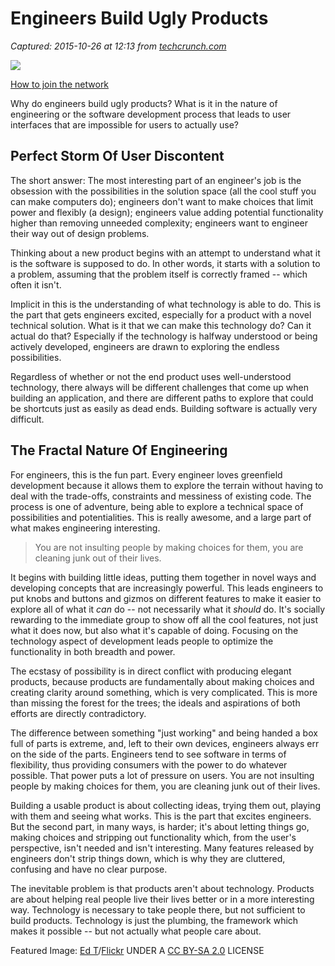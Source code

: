 # Engineers Build Ugly Products

_Captured: 2015-10-26 at 12:13 from [techcrunch.com](http://techcrunch.com/2015/10/25/engineers-build-ugly-products/?ncid=rss)_

![](https://tctechcrunch2011.files.wordpress.com/2015/10/7359053870_bd9971e676_o.jpg?w=738)

[How to join the network](http://techcrunch.com/tc-network-submission-guidelines/)

Why do engineers build ugly products? What is it in the nature of engineering or the software development process that leads to user interfaces that are impossible for users to actually use?

## Perfect Storm Of User Discontent

The short answer: The most interesting part of an engineer's job is the obsession with the possibilities in the solution space (all the cool stuff you can make computers do); engineers don't want to make choices that limit power and flexibly (a design); engineers value adding potential functionality higher than removing unneeded complexity; engineers want to engineer their way out of design problems.

Thinking about a new product begins with an attempt to understand what it is the software is supposed to do. In other words, it starts with a solution to a problem, assuming that the problem itself is correctly framed -- which often it isn't.

Implicit in this is the understanding of what technology is able to do. This is the part that gets engineers excited, especially for a product with a novel technical solution. What is it that we can make this technology do? Can it actual do that? Especially if the technology is halfway understood or being actively developed, engineers are drawn to exploring the endless possibilities.

Regardless of whether or not the end product uses well-understood technology, there always will be different challenges that come up when building an application, and there are different paths to explore that could be shortcuts just as easily as dead ends. Building software is actually very difficult.

## The Fractal Nature Of Engineering

For engineers, this is the fun part. Every engineer loves greenfield development because it allows them to explore the terrain without having to deal with the trade-offs, constraints and messiness of existing code. The process is one of adventure, being able to explore a technical space of possibilities and potentialities. This is really awesome, and a large part of what makes engineering interesting.

> You are not insulting people by making choices for them, you are cleaning junk out of their lives.

It begins with building little ideas, putting them together in novel ways and developing concepts that are increasingly powerful. This leads engineers to put knobs and buttons and gizmos on different features to make it easier to explore all of what it _can_ do -- not necessarily what it _should_ do. It's socially rewarding to the immediate group to show off all the cool features, not just what it does now, but also what it's capable of doing. Focusing on the technology aspect of development leads people to optimize the functionality in both breadth and power.

The ecstasy of possibility is in direct conflict with producing elegant products, because products are fundamentally about making choices and creating clarity around something, which is very complicated. This is more than missing the forest for the trees; the ideals and aspirations of both efforts are directly contradictory.

The difference between something "just working" and being handed a box full of parts is extreme, and, left to their own devices, engineers always err on the side of the parts. Engineers tend to see software in terms of flexibility, thus providing consumers with the power to do whatever possible. That power puts a lot of pressure on users. You are not insulting people by making choices for them, you are cleaning junk out of their lives.

Building a usable product is about collecting ideas, trying them out, playing with them and seeing what works. This is the part that excites engineers. But the second part, in many ways, is harder; it's about letting things go, making choices and stripping out functionality which, from the user's perspective, isn't needed and isn't interesting. Many features released by engineers don't strip things down, which is why they are cluttered, confusing and have no clear purpose.

The inevitable problem is that products aren't about technology. Products are about helping real people live their lives better or in a more interesting way. Technology is necessary to take people there, but not sufficient to build products. Technology is just the plumbing, the framework which makes it possible -- but not actually what people care about.

Featured Image: [Ed T](https://www.flickr.com/photos/etee/7359053870/)/[Flickr](https://www.flickr.com/) UNDER A [CC BY-SA 2.0](http://creativecommons.org/licenses/by-sa/2.0/) LICENSE

